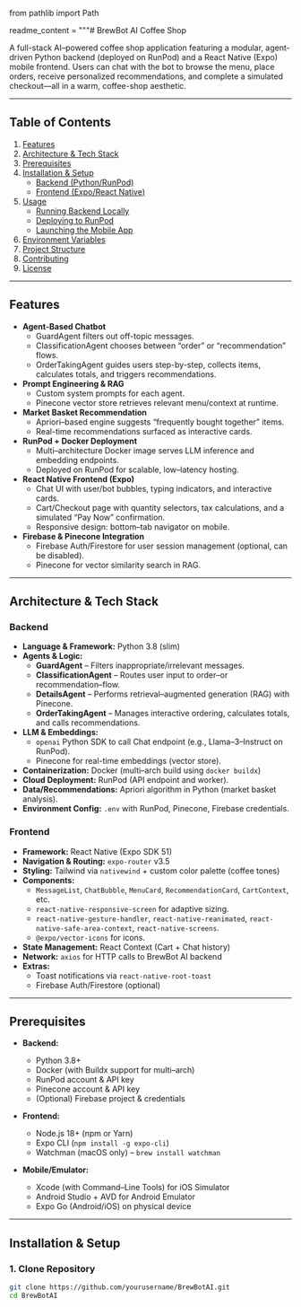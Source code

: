 from pathlib import Path

readme_content = """# BrewBot AI Coffee Shop

A full-stack AI–powered coffee shop application featuring a modular, agent-driven Python backend (deployed on RunPod) and a React Native (Expo) mobile frontend. Users can chat with the bot to browse the menu, place orders, receive personalized recommendations, and complete a simulated checkout—all in a warm, coffee-shop aesthetic.

---

## Table of Contents

1. [Features](#features)  
2. [Architecture & Tech Stack](#architecture--tech-stack)  
3. [Prerequisites](#prerequisites)  
4. [Installation & Setup](#installation--setup)  
   - [Backend (Python/RunPod)](#backend-pythonrunpod)  
   - [Frontend (Expo/React Native)](#frontend-exporeact-native)  
5. [Usage](#usage)  
   - [Running Backend Locally](#running-backend-locally)  
   - [Deploying to RunPod](#deploying-to-runpod)  
   - [Launching the Mobile App](#launching-the-mobile-app)  
6. [Environment Variables](#environment-variables)  
7. [Project Structure](#project-structure)  
8. [Contributing](#contributing)  
9. [License](#license)

---

## Features

- **Agent-Based Chatbot**  
  - GuardAgent filters out off-topic messages.  
  - ClassificationAgent chooses between “order” or “recommendation” flows.  
  - OrderTakingAgent guides users step-by-step, collects items, calculates totals, and triggers recommendations.  
- **Prompt Engineering & RAG**  
  - Custom system prompts for each agent.  
  - Pinecone vector store retrieves relevant menu/context at runtime.  
- **Market Basket Recommendation**  
  - Apriori–based engine suggests “frequently bought together” items.  
  - Real-time recommendations surfaced as interactive cards.  
- **RunPod + Docker Deployment**  
  - Multi–architecture Docker image serves LLM inference and embedding endpoints.  
  - Deployed on RunPod for scalable, low–latency hosting.  
- **React Native Frontend (Expo)**  
  - Chat UI with user/bot bubbles, typing indicators, and interactive cards.  
  - Cart/Checkout page with quantity selectors, tax calculations, and a simulated “Pay Now” confirmation.  
  - Responsive design: bottom–tab navigator on mobile.  
- **Firebase & Pinecone Integration**  
  - Firebase Auth/Firestore for user session management (optional, can be disabled).  
  - Pinecone for vector similarity search in RAG.

---

## Architecture & Tech Stack

### Backend  
- **Language & Framework:** Python 3.8 (slim)  
- **Agents & Logic:**  
  - **GuardAgent** – Filters inappropriate/irrelevant messages.  
  - **ClassificationAgent** – Routes user input to order–or recommendation–flow.  
  - **DetailsAgent** – Performs retrieval–augmented generation (RAG) with Pinecone.  
  - **OrderTakingAgent** – Manages interactive ordering, calculates totals, and calls recommendations.  
- **LLM & Embeddings:**  
  - `openai` Python SDK to call Chat endpoint (e.g., Llama–3–Instruct on RunPod).  
  - Pinecone for real-time embeddings (vector store).  
- **Containerization:** Docker (multi–arch build using `docker buildx`)  
- **Cloud Deployment:** RunPod (API endpoint and worker).  
- **Data/Recommendations:** Apriori algorithm in Python (market basket analysis).  
- **Environment Config:** `.env` with RunPod, Pinecone, Firebase credentials.

### Frontend  
- **Framework:** React Native (Expo SDK 51)  
- **Navigation & Routing:** `expo-router` v3.5  
- **Styling:** Tailwind via `nativewind` + custom color palette (coffee tones)  
- **Components:**  
  - `MessageList`, `ChatBubble`, `MenuCard`, `RecommendationCard`, `CartContext`, etc.  
  - `react-native-responsive-screen` for adaptive sizing.  
  - `react-native-gesture-handler`, `react-native-reanimated`, `react-native-safe-area-context`, `react-native-screens`.  
  - `@expo/vector-icons` for icons.  
- **State Management:** React Context (Cart + Chat history)  
- **Network:** `axios` for HTTP calls to BrewBot AI backend  
- **Extras:**  
  - Toast notifications via `react-native-root-toast`  
  - Firebase Auth/Firestore (optional)

---

## Prerequisites

- **Backend:**  
  - Python 3.8+  
  - Docker (with Buildx support for multi–arch)  
  - RunPod account & API key  
  - Pinecone account & API key  
  - (Optional) Firebase project & credentials

- **Frontend:**  
  - Node.js 18+ (npm or Yarn)  
  - Expo CLI (`npm install -g expo-cli`)  
  - Watchman (macOS only) – `brew install watchman`

- **Mobile/Emulator:**  
  - Xcode (with Command–Line Tools) for iOS Simulator  
  - Android Studio + AVD for Android Emulator  
  - Expo Go (Android/iOS) on physical device

---

## Installation & Setup

### 1. Clone Repository

```bash
git clone https://github.com/yourusername/BrewBotAI.git
cd BrewBotAI
